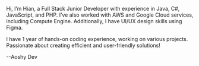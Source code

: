 Hi, I’m Hian, a Full Stack Junior Developer with experience in Java, C#, JavaScript, and PHP. I’ve also worked with AWS and Google Cloud services, including Compute Engine.
Additionally, I have UI/UX design skills using Figma.

I have 1 year of hands-on coding experience, working on various projects.
Passionate about creating efficient and user-friendly solutions!


--Aoshy Dev 
